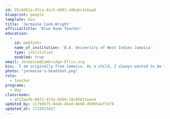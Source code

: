 ```yaml
---
id: 55c6d51a-07ca-41c5-b091-a98abc416aa0
blueprint: people
template: bio
title: 'Jermaine Cook-Wright'
officialtitle: 'Blue Room Teacher'
education:
  -
    id: GmQTyVVr
    name_of_institution: 'B.A. University of West Indies Jamaica'
    type: institution
    enabled: true
email: Jermaine@Cambridge-Ellis.org
bio: 'I am originally from Jamaica. As a child, I always wanted to be in the military, but after a summer of helping a friend who owned a preschool, I found my true calling. I became a preschool teacher in Jamaica in 1997, then moved to the US before the birth of my first daughter. I joined the teaching team at Cambridge-Ellis in 1999. I love being a preschool teacher, and I truly think it’s the best job in the world. I have been married for over two decades, and I have 3 children who have all gone to Cambridge-Ellis.'
photo: "jermaine's-headshot.png"
role:
  - teacher
programs:
  - day
classrooms:
  - af22aa7b-08f2-4f3a-b509-10c03031eee4
updated_by: 1179db75-8eeb-4bad-8e60-d5005aef7ef8
updated_at: 1722623427
---
```

